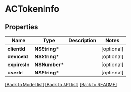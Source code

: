 # ACTokenInfo

## Properties
Name | Type | Description | Notes
------------ | ------------- | ------------- | -------------
**clientId** | **NSString*** |  | [optional] 
**deviceId** | **NSString*** |  | [optional] 
**expiresIn** | **NSNumber*** |  | [optional] 
**userId** | **NSString*** |  | [optional] 

[[Back to Model list]](../README.md#documentation-for-models) [[Back to API list]](../README.md#documentation-for-api-endpoints) [[Back to README]](../README.md)


